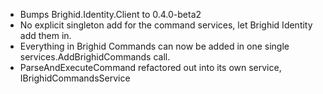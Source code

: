 - Bumps Brighid.Identity.Client to 0.4.0-beta2
- No explicit singleton add for the command services, let Brighid Identity add them in.
- Everything in Brighid Commands can now be added in one single services.AddBrighidCommands call.
- ParseAndExecuteCommand refactored out into its own service, IBrighidCommandsService